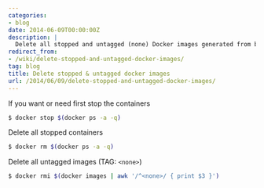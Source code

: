 ```yaml
---
categories:
- blog
date: 2014-06-09T00:00:00Z
description: |
  Delete all stopped and untagged (none) Docker images generated from building multiple times images.
redirect_from:
- /wiki/delete-stopped-and-untagged-docker-images/
tag: blog
title: Delete stopped & untagged docker images
url: /2014/06/09/delete-stopped-and-untagged-docker-images/
---
```


If you want or need first stop the containers

```bash
$ docker stop $(docker ps -a -q)
```

Delete all stopped containers

```bash
$ docker rm $(docker ps -a -q)
```

Delete all untagged images (TAG: `<none>`)

```bash
$ docker rmi $(docker images | awk '/^<none>/ { print $3 }')
```
